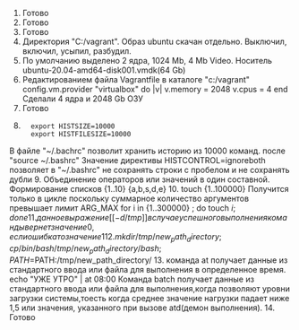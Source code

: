 1. Готово
2. Готово
3. Готово
4. Директория "C:/vagrant". Образ ubuntu скачан отдельно. Выключил, включил, усыпил, разбудил.
5. По умолчанию выделено 2 ядра, 1024 Mb, 4 Mb Video. Носитель ubuntu-20.04-amd64-disk001.vmdk(64 Gb)
6. Редактированием файла Vagrantfile в каталоге "c:/vagrant" 
    config.vm.provider "virtualbox" do |v|
    v.memory = 2048
    v.cpus = 4
    end
Сделали 4 ядра и 2048 Gb ОЗУ
7. Готово
8.  ```
      export HISTSIZE=10000
      export HISTFILESIZE=10000
    ```  
В файле "\~/.bachrc" позволит хранить историю из 10000 команд. после "source \~/.bashrc"
Значение директивы HISTCONTROL=ignoreboth позволяет в \"~/.bashrc" не сохранять строки с пробелом и не сохранять дубли
9. Объединение операторов или значений в один составной. 
Формирование списков {1..10}   {a,b,s,d,e}
10. touch {1..100000}
Получится только в цикле поскольку суммарное количество аргументов превышает лимит ARG_MAX
 for i in {1..300000} ; do touch $i;done
11. данное выражение [[-d /tmp]] в случае успешного выполнения команды вернет значение 0, если ошибка то значение 1 
12. mkdir /tmp/new_path_directory;cp /bin/bash /tmp/new_path_directory/bash;PATH=$PATH:/tmp/new_path_directory/
13. команда at получает данные из стандартного ввода или файла для выполнения в определенное время.
	echo "УЖЕ УТРО" | at 08:00
Команда batch получает данные из стандартного ввода или файла для выполнения,когда позволяют уровни загрузки системы,тоесть когда среднее значение нагрузки падает ниже 1,5 или значения, указанного при вызове atd(демон выполнения).
14. Готово
